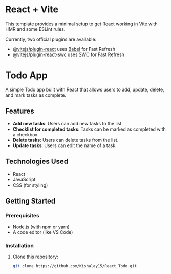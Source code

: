 # React + Vite

This template provides a minimal setup to get React working in Vite with HMR and some ESLint rules.

Currently, two official plugins are available:

- [@vitejs/plugin-react](https://github.com/vitejs/vite-plugin-react/blob/main/packages/plugin-react/README.md) uses [Babel](https://babeljs.io/) for Fast Refresh
- [@vitejs/plugin-react-swc](https://github.com/vitejs/vite-plugin-react-swc) uses [SWC](https://swc.rs/) for Fast Refresh

# Todo App

A simple Todo app built with React that allows users to add, update, delete, and mark tasks as complete.

## Features

- **Add new tasks**: Users can add new tasks to the list.
- **Checklist for completed tasks**: Tasks can be marked as completed with a checkbox.
- **Delete tasks**: Users can delete tasks from the list.
- **Update tasks**: Users can edit the name of a task.

## Technologies Used

- React
- JavaScript
- CSS (for styling)

## Getting Started

### Prerequisites

- Node.js (with npm or yarn)
- A code editor (like VS Code)

### Installation

1. Clone this repository:
   ```bash
   git clone https://github.com/Kishalay15/React_Todo.git
